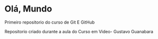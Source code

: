 # Olá, Mundo
<P>Primeiro repositorio do curso de Git E GitHub</P>
<P>Repositorio criado durante a aula do Curso em Video- Gustavo Guanabara</P>
